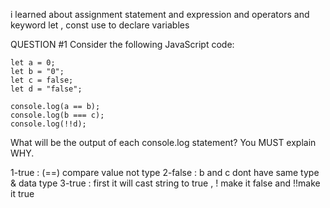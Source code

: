 i learned about assignment statement and expression and operators and keyword let , const use to declare variables

QUESTION #1
Consider the following JavaScript code:

```
let a = 0;
let b = "0";
let c = false;
let d = "false";

console.log(a == b);
console.log(b === c);
console.log(!!d);

```
What will be the output of each console.log statement? You MUST explain WHY.

1-true : (==) compare value not  type
2-false : b and c dont have  same type & data type 
3-true : first it will cast string to true , ! make it false and !!make it true 

